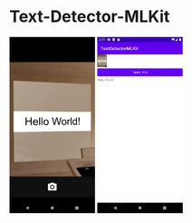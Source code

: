 # Text-Detector-MLKit
<img alt="Ezatpanah Text Detector ML-Kit" src="Screenshot/1.png" width="30%">

<img alt="Ezatpanah Text Detector ML-Kit" src="Screenshot/2.png" width="30%">
